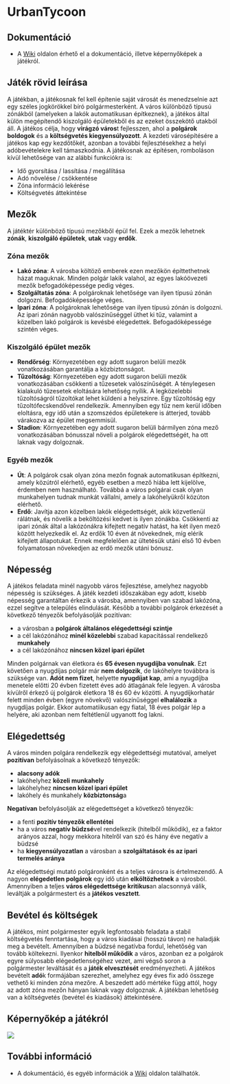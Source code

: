 # UrbanTycoon
## Dokumentáció
- A [Wiki](https://github.com/szeidlattila/urbantycoon/wiki) oldalon érhető el a dokumentáció, illetve képernyőképek a játékról.
## Játék rövid leírása
A játékban, a játékosnak fel kell építenie saját városát és menedzselnie azt egy széles jogkörökkel bíró polgármesterként. A város különböző típusú zónákból (amelyeken a lakók
automatikusan építkeznek), a játékos által külön megépítendő kiszolgáló épületekből és az ezeket
összekötő utakból áll. A játékos célja, hogy **virágzó város**t fejlesszen, ahol a **polgárok boldogok** és a
**költségvetés kiegyensúlyozott**.
A kezdeti városépítésére a játékos kap egy kezdőtőkét, azonban a további fejlesztésekhez a helyi
adóbevételekre kell támaszkodnia. A játékosnak az építésen, romboláson kívül lehetősége van az alábbi funkciókra is:
- Idő gyorsítása / lassítása / megállítása
- Adó növelése / csökkentése
- Zóna információ lekérése
- Költségvetés áttekintése

## Mezők
A játéktér különböző típusú mezőkből épül fel. Ezek a mezők lehetnek **zónák**, **kiszolgáló épületek**, **utak** vagy **erdők**.
### Zóna mezők
- **Lakó zóna**: A városba költöző emberek ezen mezőkön építtethetnek házat maguknak. Minden
polgár lakik valahol, az egyes lakóövezeti mezők befogadóképessége pedig véges.
- **Szolgáltatás zóna**: A polgároknak lehetősége van ilyen típusú zónán dolgozni. Befogadóképessége véges.
- **Ipari zóna**: A polgároknak lehetősége van ilyen típusú zónán is dolgozni. Az ipari zónán nagyobb valószínűséggel üthet ki tűz, valamint a közelben lakó polgárok is kevésbé elégedettek. Befogadóképessége szintén véges.
### Kiszolgáló épület mezők
- **Rendőrség**: Környezetében egy adott sugaron belüli mezők vonatkozásában garantálja a
közbiztonságot.
- **Tűzoltóság**: Környezetében egy adott sugaron belüli mezők vonatkozásában csökkenti a tűzesetek valószínűségét. A ténylegesen kialakuló tűzesetek eloltására lehetőség nyílik. A
legközelebbi tűzoltóságról tűzoltókat lehet küldeni a helyszínre. Egy tűzoltóság egy tűzoltófecskendővel rendelkezik. Amennyiben egy tűz nem kerül időben eloltásra, egy idő után a szomszédos épületekere is átterjed, tovább várakozva az épület megsemmisül.
- **Stadion**: Környezetében egy adott sugaron belüli bármilyen
zóna mező vonatkozásában bónusszal növeli a polgárok elégedettségét, ha ott laknak vagy
dolgoznak.
### Egyéb mezők
- **Út**: A polgárok csak olyan zóna mezőn fognak automatikusan építkezni, amely közútról elérhető, egyéb esetben a mező hiába lett kijelölve, érdemben nem használható. Továbbá a város polgárai csak olyan munkahelyen tudnak munkát vállalni, amely a lakóhelyükről közúton elérhető.
- **Erdő**: Javítja azon közelben
lakók elégedettségét, akik közvetlenül rálátnak, és növelik a beköltözési kedvet is ilyen zónákba. Csökkenti az ipari zónák által a lakózónákra kifejtett
negatív hatást, ha két ilyen mező között helyezkedik el. Az erdők 10 éven át növekednek, míg elérik kifejlett állapotukat. Ennek megfelelően az ültetésük
utáni első 10 évben folyamatosan növekedjen az erdő mezők utáni bónusz.

## Népesség
A játékos feladata minél nagyobb város fejlesztése, amelyhez nagyobb népesség is szükséges. A játék
kezdeti időszakában egy adott, kisebb népesség garantáltan érkezik a városba, amennyiben van
szabad lakózóna, ezzel segítve a település elindulását. Később a további polgárok érkezését a
következő tényezők befolyásolják pozitívan:
- a városban a **polgárok általános elégedettségi szintje**
- a cél lakózónához **minél közelebbi** szabad kapacitással rendelkező **munkahely**
- a cél lakózónához **nincsen közel ipari épület**

Minden polgárnak van életkora és **65 évesen nyugdíjba vonulnak**. Ezt követően a nyugdíjas polgár már **nem
dolgozik**, de lakóhelyre továbbra is szüksége van. **Adót nem fizet**, helyette **nyugdíjat kap**, ami a
nyugdíjba menetele előtti 20 évben fizetett éves adó átlagának fele legyen.
A városba kívülről érkező új polgárok életkora 18 és 60 év közötti. A nyugdíjkorhatár felett
minden évben (egyre növekvő) valószínűséggel **elhalálozik** a nyugdíjas polgár. Ekkor automatiikusan
egy fiatal, 18 éves polgár lép a helyére, aki azonban
nem feltétlenül ugyanott fog lakni.

## Elégedettség
A város minden polgára rendelkezik egy elégedettségi mutatóval, amelyet **pozitívan** befolyásolnak a
következő tényezők:
- **alacsony adók**
- lakóhelyhez **közeli munkahely**
- lakóhelyhez **nincsen közel ipari épület**
- lakóhely és munkahely **közbiztonság**a

**Negatívan** befolyásolják az elégedettséget a következő tényezők:
- a fenti **pozitív tényezők ellentétei**
- ha a város **negatív büdzsé**vel rendelkezik (hitelből működik), ez a faktor arányos azzal,
hogy mekkora hitelről van szó és hány éve negatív a büdzsé
- ha **kiegyensúlyozatlan** a városban a **szolgáltatások és az ipari termelés aránya**

Az elégedettségi mutató polgáronként és a teljes városra is értelmezendő. A
nagyon **elégedetlen polgárok** egy idő után **elköltözhetnek** a városból. Amennyiben a teljes **város
elégedettsége kritikus**an alacsonnyá válik, leváltják a polgármestert és a **játékos vesztett**.

## Bevétel és költségek
A játékos, mint polgármester egyik legfontosabb feladata a stabil költségvetés fenntartása, hogy a
város kiadásai (hosszú távon) ne haladják meg a bevételt. Amennyiben a büdzsé negatívba fordul,
lehetőség van tovább költekezni. Ilyenkor **hitelből működik** a város, azonban ez a
polgárok egyre súlyosabb elégedetlenségéhez vezet, ami végső soron a polgármester leváltását és a
**játék elvesztését** eredményezheti. A játékos bevételt **adó**k formájában szerezhet, amelyhez egy éves fix adó összege vethető ki minden
zóna mezőre. A beszedett adó mértéke függ attól, hogy az adott zóna mezőn hányan laknak vagy
dolgoznak. A játékban lehetőség van a költségvetés (bevétel és kiadások) áttekintésére.

## Képernyőkép a játékról
![](./data/screenshots/screenshot.png)

## További információ
- A dokumentáció, és egyéb információk a [Wiki](https://github.com/szeidlattila/urbantycoon/wiki) oldalon találhatók.
